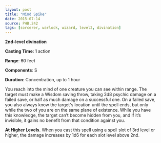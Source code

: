 ```yaml
---
layout: post
title: "Mind Spike"
date: 2015-07-14
source: PHB.242
tags: [sorcerer, warlock, wizard, level2, divination]
---
```


**2nd-level divination**

**Casting Time**: 1 action

**Range**: 60 feet

**Components**: S

**Duration**: Concentration, up to 1 hour

You reach into the mind of one creature you can see within range. The target must make a Wisdom saving throw, taking 3d8 psychic damage on a failed save, or
half as much damage on a successful one. On a failed save, you also always know the target's location until the spell ends, but only while the two of you are on the same
plane of existence. While you have this knowledge, the target can’t become hidden from you, and if it’s invisible, it gains no benefit from that condition against you.

**At Higher Levels.** When you cast this spell using a spell slot of 3rd level or higher, the damage increases by 1d6 for each slot level above 2nd.